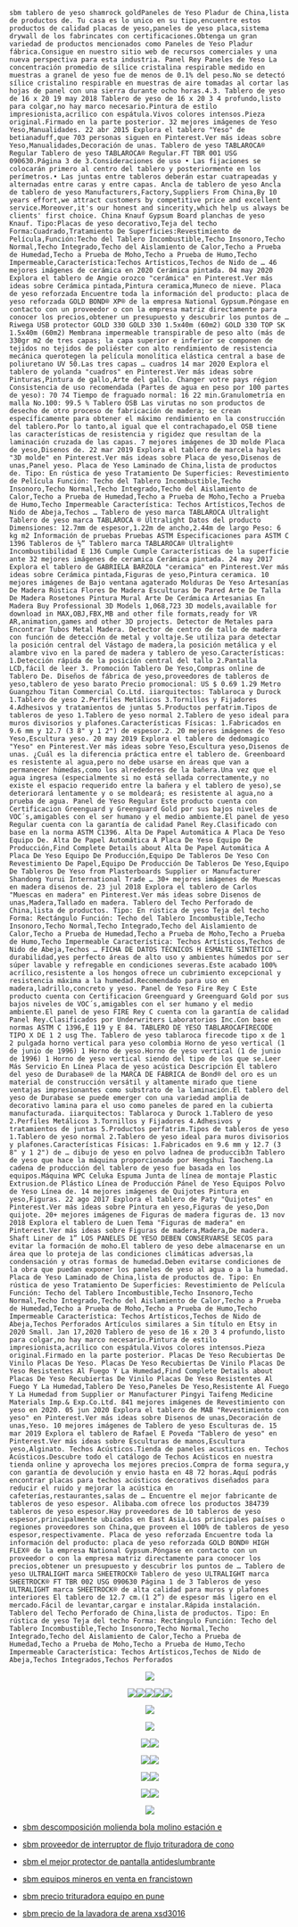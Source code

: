 
```
sbm tablero de yeso shamrock goldPaneles de Yeso Pladur de China,lista de productos de. Tu casa es lo unico en su tipo,encuentre estos productos de calidad placas de yeso,paneles de yeso placa,sistema drywall de los fabrincates con certificaciones.Obtenga un gran variedad de productos mencionados como Paneles de Yeso Pladur fábrica.Consigue en nuestro sitio web de recursos comerciales y una nueva perspectiva para esta industria. Panel Rey Paneles de Yeso La concentración promedio de sílice cristalina respirable medido en muestras a granel de yeso fue de menos de 0.1% del peso.No se detectó sílice cristalino respirable en muestras de aire tomadas al cortar las hojas de panel con una sierra durante ocho horas.4.3. Tablero de yeso de 16 x 20 19 may 2018 Tablero de yeso de 16 x 20 3 4 profundo,listo para colgar,no hay marco necesario.Pintura de estilo impresionista,acrílico con espátula.Vivos colores intensos.Pieza original.Firmado en la parte posterior. 32 mejores imágenes de Yeso Yeso,Manualidades. 22 abr 2015 Explora el tablero "Yeso" de betianaduff,que 703 personas siguen en Pinterest.Ver más ideas sobre Yeso,Manualidades,Decoración de unas. Tablero de yeso TABLAROCA® Regular Tablero de yeso TABLAROCA® Regular.FT TBR 001 USG 090630.Página 3 de 3.Consideraciones de uso • Las fijaciones se colocarán primero al centro del tablero y posteriormente en los perímetros.• Las juntas entre tableros deberán estar cuatrapeadas y alternadas entre caras y entre capas. Ancla de tablero de yeso Ancla de tablero de yeso Manufacturers,Factory,Suppliers From China,By 10 years effort,we attract customers by competitive price and excellent service.Moreover,it's our honest and sincerity,which help us always be clients' first choice. China Knauf Gypsum Board planchas de yeso Knauf. Tipo:Placas de yeso decorativo,Teja del techo Forma:Cuadrado,Tratamiento De Superficies:Revestimiento de Película,Función:Techo del Tablero Incombustible,Techo Insonoro,Techo Normal,Techo Integrado,Techo del Aislamiento de Calor,Techo a Prueba de Humedad,Techo a Prueba de Moho,Techo a Prueba de Humo,Techo Impermeable,Característica:Techos Artísticos,Techos de Nido de … 46 mejores imágenes de cerámica en 2020 Cerámica pintada. 04 may 2020 Explora el tablero de Angie orozco "cerámica" en Pinterest.Ver más ideas sobre Cerámica pintada,Pintura ceramica,Muneco de nieve. Placa de yeso reforzada Encuentre toda la información del producto: placa de yeso reforzada GOLD BOND® XP® de la empresa National Gypsum.Póngase en contacto con un proveedor o con la empresa matriz directamente para conocer los precios,obtener un presupuesto y descubrir los puntos de … Riwega USB protector GOLD 330 GOLD 330 1.5x40m (60m2) GOLD 330 TOP SK 1.5x40m (60m2) Membrana impermeable transpirable de peso alto (más de 330gr m2 de tres capas; la capa superior e inferior se componen de tejidos no tejidos de poliéster con alto rendimiento de resistencia mecánica querotegen la película monolítica elástica central a base de poliuretano UV 50.Las tres capas … cuadros 14 mar 2020 Explora el tablero de yolanda "cuadros" en Pinterest.Ver más ideas sobre Pinturas,Pintura de gallo,Arte del gallo. Changer votre pays région Consistencia de uso recomendada (Partes de agua en peso por 100 partes de yeso): 70 74 Tiempo de fraguado normal: 16 22 min.Granulometría en malla No.100: 99.5 % Tablero OSB Las virutas no son productos de desecho de otro proceso de fabricación de madera; se crean específicamente para obtener el máximo rendimiento en la construcción del tablero.Por lo tanto,al igual que el contrachapado,el OSB tiene las características de resistencia y rigidez que resultan de la laminación cruzada de las capas. 7 mejores imágenes de 3D molde Placa de yeso,Disenos de. 22 mar 2019 Explora el tablero de marcela hayles "3D molde" en Pinterest.Ver más ideas sobre Placa de yeso,Disenos de unas,Panel yeso. Placa de Yeso Laminado de China,lista de productos de. Tipo: En rústica de yeso Tratamiento De Superficies: Revestimiento de Película Función: Techo del Tablero Incombustible,Techo Insonoro,Techo Normal,Techo Integrado,Techo del Aislamiento de Calor,Techo a Prueba de Humedad,Techo a Prueba de Moho,Techo a Prueba de Humo,Techo Impermeable Característica: Techos Artísticos,Techos de Nido de Abeja,Techos … Tablero de yeso marca TABLAROCA Ultralight Tablero de yeso marca TABLAROCA ® Ultralight Datos del producto Dimensiones: 12.7mm de espesor,1.22m de ancho,2.44m de largo Peso: 6 kg m2 Información de pruebas Pruebas ASTM Especificaciones para ASTM C 1396 Tableros de ½” Tablero marca TABLAROCA® Ultralight® Incombustibilidad E 136 Cumple Cumple Características de la superficie ante 32 mejores imágenes de ceramica Cerámica pintada. 24 may 2017 Explora el tablero de GABRIELA BARZOLA "ceramica" en Pinterest.Ver más ideas sobre Cerámica pintada,Figuras de yeso,Pintura ceramica. 10 mejores imágenes de Bajo ventana agaterado Molduras De Yeso Artesanías De Madera Rústica Flores De Madera Esculturas De Pared Arte De Talla De Madera Rosetones Pintura Mural Arte De Cerámica Artesanias En Madera Buy Professional 3D Models 1,068,723 3D models,available for download in MAX,OBJ,FBX,MB and other file formats,ready for VR AR,animation,games and other 3D projects. Detector de Metales para Encontrar Tubos Metal Madera. Detector de centro de tallo de madera con función de detección de metal y voltaje.Se utiliza para detectar la posición central del Vástago de madera,la posición metálica y el alambre vivo en la pared de madera y tablero de yeso.Características: 1.Detección rápida de la posición central del tallo 2.Pantalla LCD,fácil de leer 3. Promoción Tablero De Yeso,Compras online de Tablero De. Diseños de fábrica de yeso,proveedores de tableros de yeso,tablero de yeso barato Precio promocional: US $ 0.69 1.29 Metro Guangzhou Titan Commercial Co.Ltd. iiarquitectos: Tablaroca y Durock 1.Tablero de yeso 2.Perfiles Metálicos 3.Tornillos y Fijadores 4.Adhesivos y tratamientos de juntas 5.Productos perfatrim.Tipos de tableros de yeso 1.Tablero de yeso normal 2.Tablero de yeso ideal para muros divisorios y plafones.Características Físicas: 1.Fabricados en 9.6 mm y 12.7 (3 8" y 1 2") de espesor.2. 20 mejores imágenes de Yeso Yeso,Escultura yeso. 20 may 2019 Explora el tablero de dedomagico "Yeso" en Pinterest.Ver más ideas sobre Yeso,Escultura yeso,Disenos de unas. ¿Cuál es la diferencia práctica entre el tablero de. Greenboard es resistente al agua,pero no debe usarse en áreas que van a permanecer húmedas,como los alrededores de la bañera.Una vez que el agua ingresa (especialmente si no está sellada correctamente,y no existe el espacio requerido entre la bañera y el tablero de yeso),se deteriorará lentamente y o se moldeará; es resistente al agua,no a prueba de agua. Panel de Yeso Regular Este producto cuenta con Certificacion Greenguard y Greenguard Gold por sus bajos niveles de VOC´s,amigables con el ser humano y el medio ambiente.El panel de yeso Regular cuenta con la garantía de calidad Panel Rey.Clasificado con base en la norma ASTM C1396. Alta De Papel Automática A Placa De Yeso Equipo De. Alta De Papel Automática A Placa De Yeso Equipo De Producción,Find Complete Details about Alta De Papel Automática A Placa De Yeso Equipo De Producción,Equipo De Tableros De Yeso Con Revestimiento De Papel,Equipo De Producción De Tableros De Yeso,Equipo De Tableros De Yeso from Plasterboards Supplier or Manufacturer Shandong Yurui International Trade … 30+ mejores imágenes de Muescas en madera disenos de. 23 jul 2018 Explora el tablero de Carlos "Muescas en madera" en Pinterest.Ver más ideas sobre Disenos de unas,Madera,Tallado en madera. Tablero del Techo Perforado de China,lista de productos. Tipo: En rústica de yeso Teja del techo Forma: Rectángulo Función: Techo del Tablero Incombustible,Techo Insonoro,Techo Normal,Techo Integrado,Techo del Aislamiento de Calor,Techo a Prueba de Humedad,Techo a Prueba de Moho,Techo a Prueba de Humo,Techo Impermeable Característica: Techos Artísticos,Techos de Nido de Abeja,Techos … FICHA DE DATOS TÉCNICOS H ESMALTE SINTÉTICO … durabilidad,yes perfecto áreas de alto uso y ambientes húmedos por ser súper lavable y refregable en condiciones severas.Este acabado 100% acrílico,resistente a los hongos ofrece un cubrimiento excepcional y resistencia máxima a la humedad.Recomendado para uso en madera,ladrillo,concreto y yeso. Panel de Yeso Fire Rey C Este producto cuenta con Certificacion Greenguard y Greenguard Gold por sus bajos niveles de VOC´s,amigables con el ser humano y el medio ambiente.El panel de yeso FIRE Rey C cuenta con la garantía de calidad Panel Rey.Clasificados por Underwriters Laboratorios Inc.Con base en normas ASTM C 1396,E 119 y E 84. TABLERO DE YESO TABLAROCAFIRECODE TIPO X DE 1 2 usg The. Tablero de yeso tablaroca firecode tipo x de 1 2 pulgada horno vertical para yeso colombia Horno de yeso vertical (1 de junio de 1996) 1 Horno de yeso.Horno de yeso vertical (1 de junio de 1996) 1 Horno de yeso vertical siendo del tipo de los que se.Leer Más Servicio En Línea Placa de yeso acústica Descripción El tablero del yeso de Durabase® de la MARCA DE FÁBRICA de Bond® del oro es un material de construcción versátil y altamente mirado que tiene ventajas impresionantes como substrato de la laminación.El tablero del yeso de Durabase se puede emerger con una variedad amplia de decorativo lamina para el uso como paneles de pared en la cubierta manufacturada. iiarquitectos: Tablaroca y Durock 1.Tablero de yeso 2.Perfiles Metálicos 3.Tornillos y Fijadores 4.Adhesivos y tratamientos de juntas 5.Productos perfatrim.Tipos de tableros de yeso 1.Tablero de yeso normal 2.Tablero de yeso ideal para muros divisorios y plafones.Características Físicas: 1.Fabricados en 9.6 mm y 12.7 (3 8" y 1 2") de … dibujo de yeso en polvo ladnea de produccib3n Tablero de yeso que hace la máquina proporcionado por Hengshui Taocheng.La cadena de producción del tablero de yeso fue basada en los equipos.Máquina WPC Celuka Espuma Junta de línea de montaje Plastic Extrusion.de Plástico Línea de Producción Pánel de Yeso Equipos Polvo de Yeso Línea de. 14 mejores imágenes de Quijotes Pintura en yeso,Figuras. 22 ago 2017 Explora el tablero de Paty "Quijotes" en Pinterest.Ver más ideas sobre Pintura en yeso,Figuras de yeso,Don quijote. 20+ mejores imágenes de Figuras de madera figuras de. 13 nov 2018 Explora el tablero de Luen Tema "Figuras de madera" en Pinterest.Ver más ideas sobre Figuras de madera,Madera,De madera. Shaft Liner de 1” LOS PANELES DE YESO DEBEN CONSERVARSE SECOS para evitar la formación de moho.El tablero de yeso debe almacenarse en un área que lo proteja de las condiciones climáticas adversas,la condensación y otras formas de humedad.Deben evitarse condiciones de la obra que puedan exponer los paneles de yeso al agua o a la humedad. Placa de Yeso Laminado de China,lista de productos de. Tipo: En rústica de yeso Tratamiento De Superficies: Revestimiento de Película Función: Techo del Tablero Incombustible,Techo Insonoro,Techo Normal,Techo Integrado,Techo del Aislamiento de Calor,Techo a Prueba de Humedad,Techo a Prueba de Moho,Techo a Prueba de Humo,Techo Impermeable Característica: Techos Artísticos,Techos de Nido de Abeja,Techos Perforados Artículos similares a Sin título en Etsy in 2020 Small. Jan 17,2020 Tablero de yeso de 16 x 20 3 4 profundo,listo para colgar,no hay marco necesario.Pintura de estilo impresionista,acrílico con espátula.Vivos colores intensos.Pieza original.Firmado en la parte posterior. Placas De Yeso Recubiertas De Vinilo Placas De Yeso. Placas De Yeso Recubiertas De Vinilo Placas De Yeso Resistentes Al Fuego Y La Humedad,Find Complete Details about Placas De Yeso Recubiertas De Vinilo Placas De Yeso Resistentes Al Fuego Y La Humedad,Tablero De Yeso,Paneles De Yeso,Resistente Al Fuego Y La Humedad from Supplier or Manufacturer Pingyi Taifeng Medicine Materials Imp.& Exp.Co.Ltd. 841 mejores imágenes de Revestimiento con yeso en 2020. 05 jun 2020 Explora el tablero de MAB "Revestimiento con yeso" en Pinterest.Ver más ideas sobre Disenos de unas,Decoración de unas,Yeso. 10 mejores imágenes de Tablero de yeso Esculturas de. 15 mar 2019 Explora el tablero de Rafael E Poveda "Tablero de yeso" en Pinterest.Ver más ideas sobre Esculturas de manos,Escultura yeso,Alginato. Techos Acústicos.Tienda de paneles acusticos en. Techos Acústicos.Descubre todo el catálogo de Techos Acústicos en nuestra tienda online y aprovecha los mejores precios.Compra de forma segura,y con garantía de devolución y envio hasta en 48 72 horas.Aquí podrás encontrar placas para techos acústicos decorativos diseñados para reducir el ruido y mejorar la acústica en cafeterías,restaurantes,salas de … Encuentre el mejor fabricante de tableros de yeso espesor. Alibaba.com ofrece los productos 384739 tableros de yeso espesor.Hay proveedores de 10 tableros de yeso espesor,principalmente ubicados en East Asia.Los principales países o regiones proveedores son China,que proveen el 100% de tableros de yeso espesor,respectivamente. Placa de yeso reforzada Encuentre toda la información del producto: placa de yeso reforzada GOLD BOND® HIGH FLEX® de la empresa National Gypsum.Póngase en contacto con un proveedor o con la empresa matriz directamente para conocer los precios,obtener un presupuesto y descubrir los puntos de … Tablero de yeso ULTRALIGHT marca SHEETROCK® Tablero de yeso ULTRALIGHT marca SHEETROCK® FT TBR 002 USG 090630 Página 1 de 3 Tableros de yeso ULTRALIGHT marca SHEETROCK® de alta calidad para muros y plafones interiores El tablero de 12.7 cm.(1 2”) de espesor más ligero en el mercado.Fácil de levantar,cargar e instalar.Rápida instalación. Tablero del Techo Perforado de China,lista de productos. Tipo: En rústica de yeso Teja del techo Forma: Rectángulo Función: Techo del Tablero Incombustible,Techo Insonoro,Techo Normal,Techo Integrado,Techo del Aislamiento de Calor,Techo a Prueba de Humedad,Techo a Prueba de Moho,Techo a Prueba de Humo,Techo Impermeable Característica: Techos Artísticos,Techos de Nido de Abeja,Techos Integrados,Techos Perforados 
```

<div align="center">

<a href="https://es-crusher.shibang-china.com/github&k=sbm+tablero+de+yeso+shamrock+gold"><img src="https://static.shibang-china.com/es/crusher/logo.jpg"></a>

<a href="https://es-crusher.shibang-china.com/github&k=sbm+tablero+de+yeso+shamrock+gold"><img src="https://static.shibang-china.com/es/crusher/index.jpg"></a><a href="https://es-crusher.shibang-china.com/material.htmlgithub&k=sbm+tablero+de+yeso+shamrock+gold"><img src="https://static.shibang-china.com/es/crusher/material.jpg"></a><a href="https://es-crusher.shibang-china.com/application.htmlgithub&k=sbm+tablero+de+yeso+shamrock+gold"><img src="https://static.shibang-china.com/es/crusher/application.jpg"></a><a href="https://es-crusher.shibang-china.com/aboutus.htmlgithub&k=sbm+tablero+de+yeso+shamrock+gold"><img src="https://static.shibang-china.com/es/crusher/aboutus.jpg"></a><a href="https://es-crusher.shibang-china.com/contact.htmlgithub&k=sbm+tablero+de+yeso+shamrock+gold"><img src="https://static.shibang-china.com/es/crusher/contact.jpg"></a>

<a href="https://es-crusher.shibang-china.com/github&k=sbm+tablero+de+yeso+shamrock+gold"><img src="https://static.shibang-china.com/es/crusher/banner.jpg"></a>

<a href="https://swt.shibang-china.com/github&k=sbm+tablero+de+yeso+shamrock+gold"><img src="https://static.shibang-china.com/es/crusher/text.jpg"></a>

<a href="https://swt.shibang-china.com/github&k=sbm+tablero+de+yeso+shamrock+gold"><img src="https://static.shibang-china.com/es/crusher/chat.jpg"></a><a href="https://es-crusher.shibang-china.com/contact.htmlgithub&k=sbm+tablero+de+yeso+shamrock+gold"><img src="https://static.shibang-china.com/es/crusher/message.jpg"></a>

<a href="https://es-crusher.shibang-china.com/products/pe.htmlgithub&k=sbm+tablero+de+yeso+shamrock+gold"><img src="https://static.shibang-china.com/es/crusher/pe.jpg"></a><a href="https://es-crusher.shibang-china.com/products/pf.htmlgithub&k=sbm+tablero+de+yeso+shamrock+gold"><img src="https://static.shibang-china.com/es/crusher/pf.jpg"></a>

<a href="https://es-crusher.shibang-china.com/products/hpt.htmlgithub&k=sbm+tablero+de+yeso+shamrock+gold"><img src="https://static.shibang-china.com/es/crusher/hpt.jpg"></a><a href="https://es-crusher.shibang-china.com/products/vsi.htmlgithub&k=sbm+tablero+de+yeso+shamrock+gold"><img src="https://static.shibang-china.com/es/crusher/vsi.jpg"></a>

<a href="https://es-crusher.shibang-china.com/products/klv.htmlgithub&k=sbm+tablero+de+yeso+shamrock+gold"><img src="https://static.shibang-china.com/es/crusher/klv.jpg"></a><a href="https://es-crusher.shibang-china.com/products/portable.htmlgithub&k=sbm+tablero+de+yeso+shamrock+gold"><img src="https://static.shibang-china.com/es/crusher/portable.jpg"></a>

<a href="https://swt.shibang-china.com/github&k=sbm+tablero+de+yeso+shamrock+gold"><img src="https://static.shibang-china.com/es/crusher/case.jpg"></a>

</div>


* [sbm descomposición molienda bola molino estación e](sbm%20descomposici%C3%B3n%20molienda%20bola%20molino%20estaci%C3%B3n%20e.md)

* [sbm proveedor de interruptor de flujo trituradora de cono](sbm%20proveedor%20de%20interruptor%20de%20flujo%20trituradora%20de%20cono.md)

* [sbm el mejor protector de pantalla antideslumbrante](sbm%20el%20mejor%20protector%20de%20pantalla%20antideslumbrante.md)

* [sbm equipos mineros en venta en francistown](sbm%20equipos%20mineros%20en%20venta%20en%20francistown.md)

* [sbm precio trituradora equipo en pune](sbm%20precio%20trituradora%20equipo%20en%20pune.md)

* [sbm precio de la lavadora de arena xsd3016](sbm%20precio%20de%20la%20lavadora%20de%20arena%20xsd3016.md)